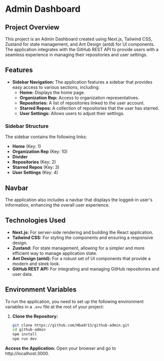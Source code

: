 # Admin Dashboard

## Project Overview

This project is an Admin Dashboard created using Next.js, Tailwind CSS, Zustand for state management, and Ant Design (antd) for UI components. The application integrates with the GitHub REST API to provide users with a seamless experience in managing their repositories and user settings.

## Features

- **Sidebar Navigation:** The application features a sidebar that provides easy access to various sections, including:
  - **Home:** Displays the home page.
  - **Organization Rep:** Access to organization representatives.
  - **Repositories:** A list of repositories linked to the user account.
  - **Starred Repos:** A collection of repositories that the user has starred.
  - **User Settings:** Allows users to adjust their settings.

### Sidebar Structure

The sidebar contains the following links:

- **Home** (Key: 1)
- **Organization Rep** (Key: 10)
- **Divider**
- **Repositories** (Key: 2)
- **Starred Repos** (Key: 3)
- **User Settings** (Key: 4)

## Navbar

The application also includes a navbar that displays the logged-in user's information, enhancing the overall user experience.

## Technologies Used

- **Next.js:** For server-side rendering and building the React application.
- **Tailwind CSS:** For styling the components and ensuring a responsive design.
- **Zustand:** For state management, allowing for a simpler and more efficient way to manage application state.
- **Ant Design (antd):** For a robust set of UI components that provide a modern and sleek look.
- **GitHub REST API:** For integrating and managing GitHub repositories and user data.

## Environment Variables

To run the application, you need to set up the following environment variables in a `.env` file at the root of your project:



1. **Clone the Repository:**
   ```bash
   git clone https://github.com/Hbadr13/github-admin.git
   cd github-admin
   npm install
   npm run dev

**Access the Application:**
Open your browser and go to http://localhost:3000.